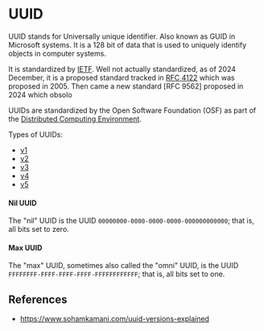 # UUID

UUID stands for Universally unique identifier. Also known as GUID in Microsoft systems. It is a 128 bit of data that is used to uniquely identify objects in computer systems.

It is standardized by [IETF](/ietf/ietf). Well not actually standardized, as of 2024 December, it is a proposed standard tracked in [RFC 4122](/ietf/rfc/4122) which was proposed in 2005. Then came a new standard [RFC 9562] proposed in 2024 which obsolo

UUIDs are standardized by the Open Software Foundation (OSF) as part of the [Distributed Computing Environment](https://www.wikiwand.com/en/articles/Distributed_Computing_Environment "Distributed Computing Environment").

Types of UUIDs:

- [v1](/uuid/v1)
- [v2](/uuid/v2)
- [v3](/uuid/v3)
- [v4](/uuid/v4)
- [v5](/uuid/v5)

#### Nil UUID

The "nil" UUID is the UUID `00000000-0000-0000-0000-000000000000`; that is, all bits set to zero.[](https://www.wikiwand.com/en/articles/Universally_unique_identifier#cite_note-RFC_9562-1)

#### Max UUID

The "max" UUID, sometimes also called the "omni" UUID, is the UUID `FFFFFFFF-FFFF-FFFF-FFFF-FFFFFFFFFFFF`; that is, all bits set to one.[](https://www.wikiwand.com/en/articles/Universally_unique_identifier#cite_note-RFC_9562-1)

## References

- https://www.sohamkamani.com/uuid-versions-explained

